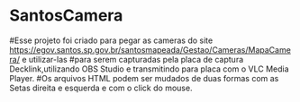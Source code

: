 # SantosCamera
#Esse projeto foi criado para pegar as cameras do site https://egov.santos.sp.gov.br/santosmapeada/Gestao/Cameras/MapaCamera/  e utilizar-las
#para serem capturadas pela placa de captura Decklink,utilizando OBS Studio e transmitindo para placa com o VLC Media Player.
#Os arquivos HTML podem ser mudados de duas formas com as Setas direita e esquerda e com o click do mouse.
